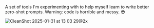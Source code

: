 A set of tools I'm experimenting with to help myself learn to write better zero-shot prompts. Warning: code is horrible and messy. 😳

![CleanShot 2025-01-31 at 13 03 29@2x](https://github.com/user-attachments/assets/35a8d19b-bd18-4d85-be0d-59902a875e6b)
